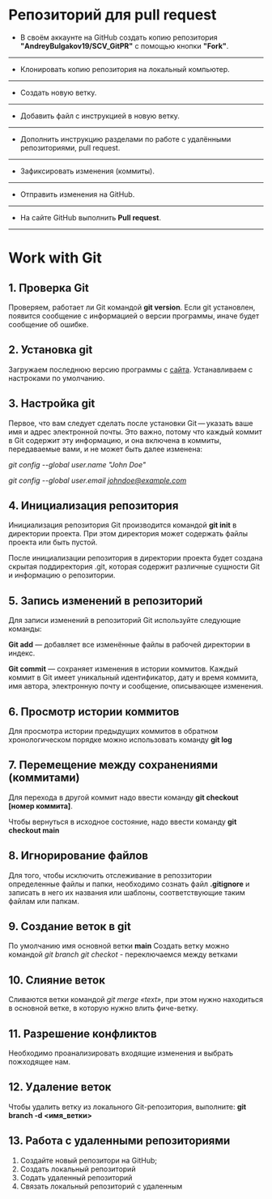 # Репозиторий для **pull request**
* В своём аккаунте на GitHub создать копию репозитория **"AndreyBulgakov19/SCV_GitPR"** с помощью кнопки **"Fork"**.
---
* Клонировать копию репозитория на локальный компьютер.
---
* Создать новую ветку.
---
* Добавить файл с инструкцией в новую ветку.
---
* Дополнить инструкцию разделами по работе с удалёнными репозиториями, pull request.
---
* Зафиксировать изменения (коммиты).
---
* Отправить изменения на GitHub.
---
* На сайте GitHub выполнить **Pull request**.
---
# Work with Git
## 1. Проверка Git
Проверяем, работает ли Git командой **git version**. Если git установлен, появится сообщение с информацией о версии программы, иначе будет сообщение об ошибке.

## 2. Установка git
Загружаем последнюю версию программы с [сайта](https://git-scm.com/downloads). Устанавливаем с настроками по умолчанию.

## 3. Настройка git
Первое, что вам следует сделать после установки Git — указать ваше имя и адрес электронной почты. Это важно, потому что каждый коммит в Git содержит эту информацию, и она включена в коммиты, передаваемые вами, и не может быть далее изменена:

*git config --global user.name "John Doe"*

*git config --global user.email johndoe@example.com*
## 4. Инициализация репозитория
Инициализация репозитория Git производится командой **git init** в директории проекта. При этом директория может содержать файлы проекта или быть пустой.

После инициализации репозитория в директории проекта будет создана скрытая поддиректория .git, которая содержит различные сущности Git и информацию о репозитории.
## 5. Запись изменений в репозиторий
Для записи изменений в репозиторий Git используйте следующие команды:

**Git add** — добавляет все изменённые файлы в рабочей директории в индекс.

**Git commit** — сохраняет изменения в истории коммитов. Каждый коммит в Git имеет уникальный идентификатор, дату и время коммита, имя автора, электронную почту и сообщение, описывающее изменения.
## 6. Просмотр истории коммитов
Для просмотра истории предыдущих коммитов в обратном хронологическом порядке можно использовать команду **git log**
## 7. Перемещение между сохранениями (коммитами)
Для перехода в другой коммит надо ввести команду **git checkout [номер коммита]**.

Чтобы вернуться в исходное состояние, надо ввести команду **git checkout main**
## 8. Игнорирование файлов
Для того, чтобы исключить отслеживание в репоззитории определенные файлы и папки, необходимо сознать файл **.gitignore** и записать в него их названия или шаблоны, соответствующие таким файлам или папкам.

## 9. Создание веток в git
По умолчанию имя основной ветки **main** 
Создать ветку можно командой *git branch <name>*
*git checkot <name>* - переключаемся между ветками
## 10. Слияние веток
Сливаются ветки командой *git merge «text»*, при этом нужно находиться в основной ветке, в которую нужно влить фиче-ветку.
## 11. Разрешение конфликтов
Необходимо проанализировать входящие изменения и выбрать пожходящее нам.
## 12. Удаление веток
Чтобы удалить ветку из локального Git-репозитория, выполните: **git branch -d <имя_ветки>**
## 13. Работа с удаленными репозиториями
1. Создайте новый репозитори на GitHub;
2. Создать локальный репозиторий
3. Содать удаленный репозиторий
4. Связать локальный репозиторий с удаленным